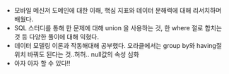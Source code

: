 - 모바일 메신저 도메인에 대한 이해, 핵심 지표와 데이터 문해력에 대해 리서치하며 배웠다.
- SQL 스터디를 통해 한 문제에 대해 union 을 사용하는 것, 한 where 절로 합치는 것 등 다양한 풀이에 대해 익혔다.
- 데이터 모델링 이론과 작동해대해 공부했다. 오라클에서는 group by와 having절 위치 바꿔도 된다는 것..허허.. null값의 속성 심화
- 아자 아자 할 수 있다!!
